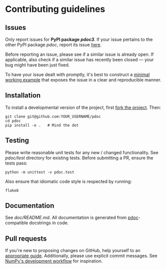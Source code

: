 Contributing guidelines
=======================

Issues
------
Only report issues for **PyPI package _pdoc3_**.
If your issue pertains to the other PyPI package _pdoc_,
report its issue [here](https://github.com/mitmproxy/pdoc).

Before reporting an issue, please see if a similar issue is already open.
If applicable, also check if a similar issue has recently been closed
— your bug might have been just fixed.

To have your issue dealt with promptly, it's best to construct a
[minimal working example] that exposes the issue in a clear and
reproducible manner.

[minimal working example]: https://en.wikipedia.org/wiki/Minimal_working_example


Installation
------------
To install a developmental version of the project,
first [fork the project]. Then:

    git clone git@github.com:YOUR_USERNAME/pdoc
    cd pdoc
    pip install -e .   # Mind the dot

[fork the project]: https://help.github.com/articles/fork-a-repo/


Testing
-------
Please write reasonable unit tests for any new / changed functionality.
See _pdoc/test_ directory for existing tests.
Before submitting a PR, ensure the tests pass:

    python -m unittest -v pdoc.test

Also ensure that idiomatic code style is respected by running:

    flake8


Documentation
-------------
See _doc/README.md_. All documentation is generated from
[pdoc]-compatible docstrings in code.

[pdoc]: https://pdoc3.github.io/pdoc


Pull requests
-------------
If you're new to proposing changes on GitHub, help yourself to an
[appropriate guide]. Additionally, please use explicit commit messages.
See [NumPy's development workflow] for inspiration.

[appropriate guide]: https://gist.github.com/Chaser324/ce0505fbed06b947d962
[NumPy's development workflow]: https://numpy.org/doc/stable/dev/development_workflow.html
